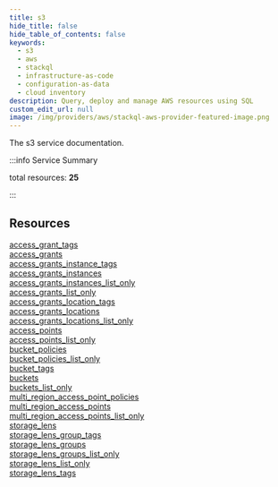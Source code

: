 ```yaml
---
title: s3
hide_title: false
hide_table_of_contents: false
keywords:
  - s3
  - aws
  - stackql
  - infrastructure-as-code
  - configuration-as-data
  - cloud inventory
description: Query, deploy and manage AWS resources using SQL
custom_edit_url: null
image: /img/providers/aws/stackql-aws-provider-featured-image.png
---
```


The s3 service documentation.

:::info Service Summary

<div class="row">
<div class="providerDocColumn">
<span>total resources:&nbsp;<b>25</b></span><br />
</div>
</div>

:::

## Resources
<div class="row">
<div class="providerDocColumn">
<a href="/providers/aws/s3/access_grant_tags/">access_grant_tags</a><br />
<a href="/providers/aws/s3/access_grants/">access_grants</a><br />
<a href="/providers/aws/s3/access_grants_instance_tags/">access_grants_instance_tags</a><br />
<a href="/providers/aws/s3/access_grants_instances/">access_grants_instances</a><br />
<a href="/providers/aws/s3/access_grants_instances_list_only/">access_grants_instances_list_only</a><br />
<a href="/providers/aws/s3/access_grants_list_only/">access_grants_list_only</a><br />
<a href="/providers/aws/s3/access_grants_location_tags/">access_grants_location_tags</a><br />
<a href="/providers/aws/s3/access_grants_locations/">access_grants_locations</a><br />
<a href="/providers/aws/s3/access_grants_locations_list_only/">access_grants_locations_list_only</a><br />
<a href="/providers/aws/s3/access_points/">access_points</a><br />
<a href="/providers/aws/s3/access_points_list_only/">access_points_list_only</a><br />
<a href="/providers/aws/s3/bucket_policies/">bucket_policies</a><br />
<a href="/providers/aws/s3/bucket_policies_list_only/">bucket_policies_list_only</a>
</div>
<div class="providerDocColumn">
<a href="/providers/aws/s3/bucket_tags/">bucket_tags</a><br />
<a href="/providers/aws/s3/buckets/">buckets</a><br />
<a href="/providers/aws/s3/buckets_list_only/">buckets_list_only</a><br />
<a href="/providers/aws/s3/multi_region_access_point_policies/">multi_region_access_point_policies</a><br />
<a href="/providers/aws/s3/multi_region_access_points/">multi_region_access_points</a><br />
<a href="/providers/aws/s3/multi_region_access_points_list_only/">multi_region_access_points_list_only</a><br />
<a href="/providers/aws/s3/storage_lens/">storage_lens</a><br />
<a href="/providers/aws/s3/storage_lens_group_tags/">storage_lens_group_tags</a><br />
<a href="/providers/aws/s3/storage_lens_groups/">storage_lens_groups</a><br />
<a href="/providers/aws/s3/storage_lens_groups_list_only/">storage_lens_groups_list_only</a><br />
<a href="/providers/aws/s3/storage_lens_list_only/">storage_lens_list_only</a><br />
<a href="/providers/aws/s3/storage_lens_tags/">storage_lens_tags</a>
</div>
</div>